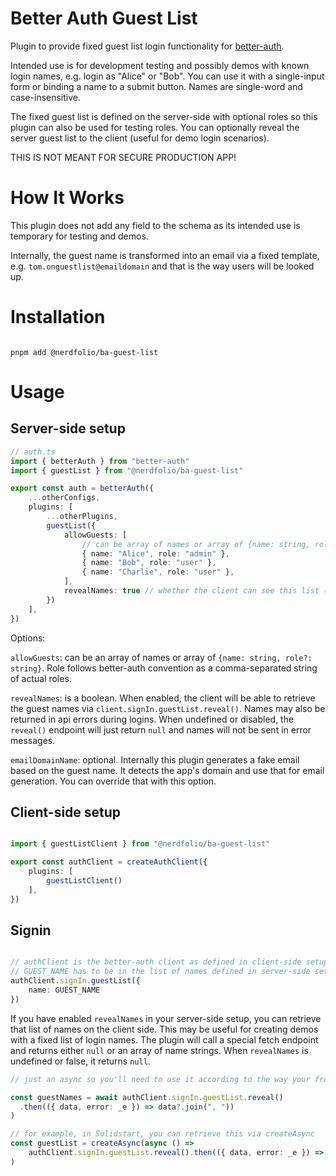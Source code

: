 # Better Auth Guest List

Plugin to provide fixed guest list login functionality for [better-auth](https://www.better-auth.com).

Intended use is for development testing and possibly demos with known login names, e.g. login as "Alice" or "Bob". You can use it with a single-input form or binding a name to a submit button. Names are single-word and case-insensitive.

The fixed guest list is defined on the server-side with optional roles so this plugin can also be used for testing roles.
You can optionally reveal the server guest list to the client (useful for demo login scenarios).

THIS IS NOT MEANT FOR SECURE PRODUCTION APP!

# How It Works

This plugin does not add any field to the schema as its intended use is temporary for testing and demos.

Internally, the guest name is transformed into an email via a fixed template, e.g. `tom.onguestlist@emaildomain` and that is the way users will be looked up.


# Installation

```console

pnpm add @nerdfolio/ba-guest-list

```

# Usage

## Server-side setup

```typescript
// auth.ts
import { betterAuth } from "better-auth"
import { guestList } from "@nerdfolio/ba-guest-list"

export const auth = betterAuth({
	...otherConfigs,
	plugins: [
		...otherPlugins,
		guestList({
			allowGuests: [
				// can be array of names or array of {name: string, role?: comma-separated-string}
				{ name: "Alice", role: "admin" },
				{ name: "Bob", role: "user" },
				{ name: "Charlie", role: "user" },
			],
			revealNames: true // whether the client can see this list (useful for demos)
		})
	],
})

```

Options:

 `allowGuests`: can be an array of names or array of `{name: string, role?: string}`. Role follows better-auth convention as a comma-separated string of actual roles.

 `revealNames`: is a boolean. When enabled, the client will be able to retrieve the guest names via `client.signIn.guestList.reveal()`. Names may also be returned in api errors during logins. When undefined or disabled, the `reveal()` endpoint will just return `null` and names will not be sent in error messages.

 `emailDomainName`: optional. Internally this plugin generates a fake email based on the guest name. It detects the app's domain and use that for email generation. You can override that with this option.


## Client-side setup

```typescript

import { guestListClient } from "@nerdfolio/ba-guest-list"

export const authClient = createAuthClient({
	plugins: [
		guestListClient()
	],
})

```

## Signin

```typescript

// authClient is the better-auth client as defined in client-side setup
// GUEST_NAME has to be in the list of names defined in server-side setup, otherwise login will fail
authClient.signIn.guestList({
	name: GUEST_NAME
})
```

If you have enabled `revealNames` in your server-side setup, you can retrieve that list of names on the client side. This may be useful for creating demos with a fixed list of login names. The plugin will
call a special fetch endpoint and returns either `null` or an array of name strings. When `revealNames` is undefined or false, it returns `null`.

```typescript
// just an async so you'll need to use it according to the way your frontend framework andles async

const guestNames = await authClient.signIn.guestList.reveal()
  .then(({ data, error: _e }) => data?.join(", "))
)

// for example, in Solidstart, you can retrieve this via createAsync
const guestList = createAsync(async () =>
	authClient.signIn.guestList.reveal().then(({ data, error: _e }) => data?.join(", "))
)

```
